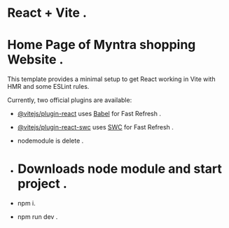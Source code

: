 # React + Vite .
# Home Page of Myntra shopping Website .

This template provides a minimal setup to get React working in Vite with HMR and some ESLint rules.

Currently, two official plugins are available:

- [@vitejs/plugin-react](https://github.com/vitejs/vite-plugin-react/blob/main/packages/plugin-react/README.md) uses [Babel](https://babeljs.io/) for Fast Refresh .
- [@vitejs/plugin-react-swc](https://github.com/vitejs/vite-plugin-react-swc) uses [SWC](https://swc.rs/) for Fast Refresh .

- nodemodule is delete .
- # Downloads node module and start project .
- npm i.
- npm run dev .

